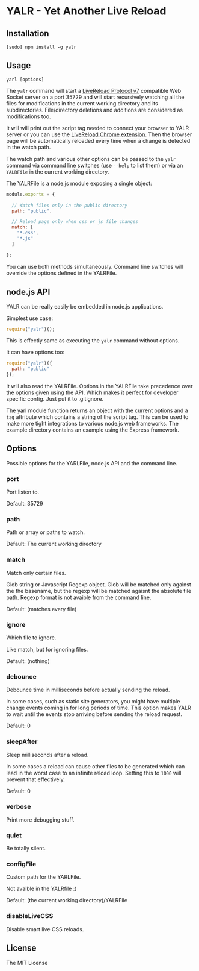 
# YALR - Yet Another Live Reload

## Installation

    [sudo] npm install -g yalr

## Usage

    yarl [options]

The `yalr` command will start a [LiveReload Protocol v7][protocol] compatible
Web Socket server on a port 35729 and will start recursively watching all the
files for modifications in the current working directory and its
subdirectories. File/directory deletions and additions are considered as
modifications too.

It will will print out the script tag needed to connect your browser to YALR
server or you can use the [LiveReload Chrome extension][extension]. Then the
browser page will be automatically reloaded every time when a change is
detected in the watch path.

The watch path and various other options can be passed to the `yalr` command via
command line switches (use `--help` to list them) or via an `YALRFile` in the
current working directory.

The YALRFile is a node.js module exposing a single object:

```javascript
module.exports = {

  // Watch files only in the public directory
  path: "public",

  // Reload page only when css or js file changes
  match: [
    "*.css",
    "*.js"
  ]

};
```

You can use both methods simultaneously. Command line switches will override
the options defined in the YALRFile.

## node.js API

YALR can be really easily be embedded in node.js applications.

Simplest use case:

```javascript
require("yalr")();
```

This is effectly same as executing the `yalr` command without options.

It can have options too:

```javascript
require("yalr")({
  path: "public"
});
```

It will also read the YALRFile. Options in the YALRFile take precedence over
the options given using the API. Which makes it perfect for developer specific
config. Just put it to .gitignore.

The yarl module function returns an object with the current options and a `tag`
attribute which contains a string of the script tag. This can be used to make
more tight integrations to various node.js web frameworks. The example
directory contains an example using the Express framework.

## Options

Possible options for the YARLFile, node.js API and the command line.

### port

Port listen to.

Default: 35729

### path

Path or array or paths to watch.

Default: The current working directory

### match

Match only certain files.

Glob string or Javascript Regexp object. Glob will be matched only against the
the basename, but the regexp will be matched agaisnt the absolute file path.
Regexp format is not avaible from the command line.

Default: (matches every file)

### ignore

Which file to ignore.

Like match, but for ignoring files.

Default: (nothing)

### debounce

Debounce time in milliseconds before actually sending the reload.

In some cases, such as static site generators, you might have multiple
change events coming in for long periods of time. This option makes YALR to
wait until the events stop arriving before sending the reload request.

Default: 0

### sleepAfter

Sleep milliseconds after a reload.

In some cases a reload can cause other files to be generated which can lead in
the worst case to an infinite reload loop. Setting this to `1000` will prevent
that effectively.

Default: 0

### verbose

Print more debugging stuff.

### quiet

Be totally silent.

### configFile

Custom path for the YARLFile.

Not avaible in the YALRfile :)

Default: (the current working directory)/YALRFile

### disableLiveCSS

Disable smart live CSS reloads.

## License

The MIT License

[protocol]: http://feedback.livereload.com/knowledgebase/articles/86174-livereload-protocol
[extension]: https://chrome.google.com/webstore/detail/livereload/jnihajbhpnppcggbcgedagnkighmdlei
